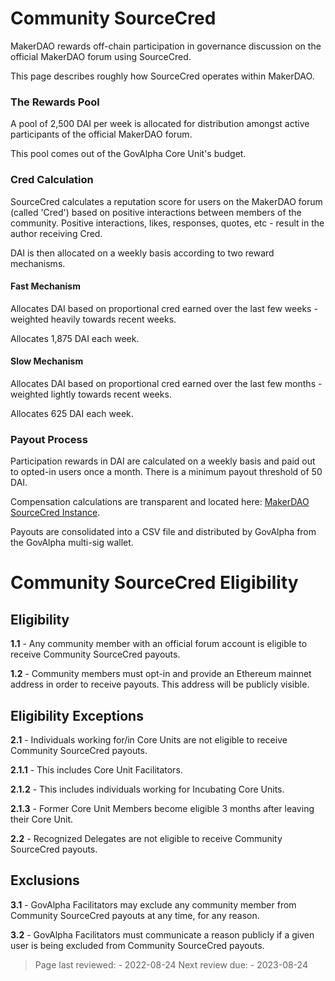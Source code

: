 # Community SourceCred

MakerDAO rewards off-chain participation in governance discussion on the official MakerDAO forum using SourceCred.

This page describes roughly how SourceCred operates within MakerDAO.

### The Rewards Pool

A pool of 2,500 DAI per week is allocated for distribution amongst active participants of the official MakerDAO forum.

This pool comes out of the GovAlpha Core Unit's budget.

### Cred Calculation

SourceCred calculates a reputation score for users on the MakerDAO forum (called 'Cred') based on positive interactions between members of the community. Positive interactions, likes, responses, quotes, etc - result in the author receiving Cred.

DAI is then allocated on a weekly basis according to two reward mechanisms.

#### Fast Mechanism

Allocates DAI based on proportional cred earned over the last few weeks - weighted heavily towards recent weeks. 

Allocates 1,875 DAI each week.

#### Slow Mechanism

Allocates DAI based on proportional cred earned over the last few months - weighted lightly towards recent weeks. 

Allocates 625 DAI each week.

### Payout Process

Participation rewards in DAI are calculated on a weekly basis and paid out to opted-in users once a month. There is a minimum payout threshold of 50 DAI.

Compensation calculations are transparent and located here: [MakerDAO SourceCred Instance](http://makerdao.sourcecred.io/).

Payouts are consolidated into a CSV file and distributed by GovAlpha from the GovAlpha multi-sig wallet.


# Community SourceCred Eligibility

## Eligibility
**1.1** - Any community member with an official forum account is eligible to receive Community SourceCred payouts.  

**1.2** - Community members must opt-in and provide an Ethereum mainnet address in order to receive payouts. This address will be publicly visible.  

## Eligibility Exceptions
**2.1** - Individuals working for/in Core Units are not eligible to receive Community SourceCred payouts.  

**2.1.1** - This includes Core Unit Facilitators.  

**2.1.2** - This includes individuals working for Incubating Core Units.  

**2.1.3** - Former Core Unit Members become eligible 3 months after leaving their Core Unit.  

**2.2** - Recognized Delegates are not eligible to receive Community SourceCred payouts.  

## Exclusions
**3.1** - GovAlpha Facilitators may exclude any community member from Community SourceCred payouts at any time, for any reason.  

**3.2** - GovAlpha Facilitators must communicate a reason publicly if a given user is being excluded from Community SourceCred payouts.  

>Page last reviewed: -  2022-08-24
>Next review due: -  2023-08-24

